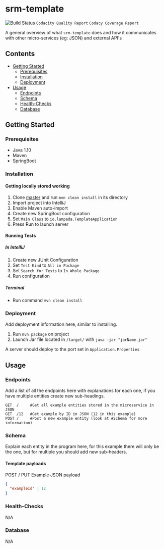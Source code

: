 # srm-template
[![Build Status](https://travis-ci.com/digital-delivery-academy/srm-springboot-template.svg?token=xvGAAFxX7Kq22jyoY92y&branch=master)](https://travis-ci.com/digital-delivery-academy/srm-springboot-template) `Codacity Quality Report` `Codacy Coverage Report`

A general overview of what `srm-template` does and how it communicates with other micro-services (eg: JSON) and external API's 

## Contents
   - [Getting Started](#getting-started)
      - [Prerequisites](#prerequisites)
      - [Installation](#Installation)
      - [Deployment](#Deployment)
   - [Usage](#usage)
      - [Endpoints](#Endpoints)
      - [Schema](#Schema)
      - [Health-Checks](#Health-Checks)
      - [Database](#Database)

## Getting Started
### Prerequisites
   - Java 1.10
   - Maven
   - SpringBoot
  
### Installation
#### Getting locally stored working
   1. Clone [master](https://github.com/digital-delivery-academy/srm-srm-template) and 
  run `mvn clean install` in its directory
   2. Import project into IntelliJ
   3. Enable Maven auto-import
   4. Create new SpringBoot configuration
   5. Set `Main Class` to `io.lampada.TemplateApplication`
   6. Press Run to launch server

#### Running Tests   
##### In IntelliJ
  1. Create new JUnit Configuration 
  2. Set `Test Kind` to `All in Package`
  3. Set `Search for Tests` to `In Whole Package`
  4. Run configuration

##### Terminal
   - Run command `mvn clean install`

### Deployment
Add deployment information here, similar to installing.
  1. Run `mvn package` on project
  2. Launch Jar file located in `/target/` with `java -jar "jarName.jar"`
  
A server should deploy to the port set in `Application.Properties`

## Usage
### Endpoints
Add a list of all the endpoints here with explanations for each one, if you have multiple entities create new sub-headings.
```http request
GET  /     #Get all example entities stored in the microservice in JSON
GET  /12   #Get example by ID in JSON (12 in this example)
POST /     #Post a new example entity (look at #Schema for more information)
```

### Schema
Explain each entity in the program here, for this example there will only be the one, but for multiple you should add new sub-headers.
#### Template payloads
POST / PUT Example JSON payload
```json
{
  "exampleId" : 12
}
```

### Health-Checks
N/A

### Database 
N/A
